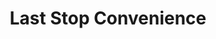 ---
title: "Last Stop Convenience"
url: /salt-lake-city/last-stop-convenience/
shop: Lebensmittel
---